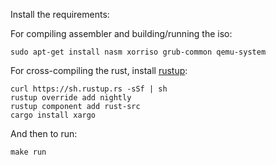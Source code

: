 Install the requirements:

For compiling assembler and building/running the iso:
```
sudo apt-get install nasm xorriso grub-common qemu-system
```
For cross-compiling the rust, install [rustup](https://www.rustup.rs/):
```
curl https://sh.rustup.rs -sSf | sh
rustup override add nightly
rustup component add rust-src
cargo install xargo
```


And then to run:

```
make run
```
